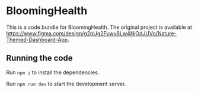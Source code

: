 
  # BloomingHealth

  This is a code bundle for BloomingHealth. The original project is available at https://www.figma.com/design/g2pUg2Fvwy8Lw4NjOdJUVo/Nature-Themed-Dashboard-App.

  ## Running the code

  Run `npm i` to install the dependencies.

  Run `npm run dev` to start the development server.
  
